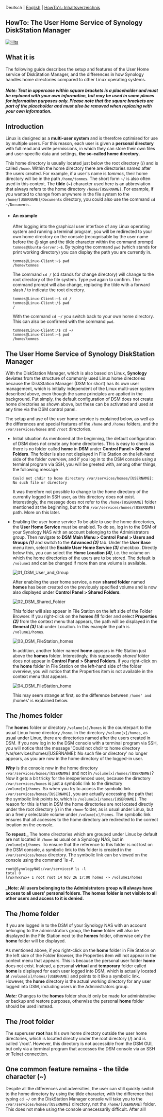 Deutsch | [English](README_en.md) | [HowTo's: Inhaltsverzeichnis](https://github.com/toafez/Tutorials)

## HowTo: The User Home Service of Synology DiskStation Manager
[![Hits](https://hits.seeyoufarm.com/api/count/incr/badge.svg?url=https%3A%2F%2Fgithub.com%2Ftoafez%2FHowTo_Syno.DSM.User.Home%2Fblob%2Fmain%2FREADME_en.md&count_bg=%2379C83D&title_bg=%23555555&icon=&icon_color=%23E7E7E7&title=hits&edge_flat=false)](https://hits.seeyoufarm.com)

## What it is
The following guide describes the setup and features of the User Home service of DiskStation Manager, and the differences in how Synology handles home directories compared to other Linux operating systems.

#### _Note: Text in uppercase within square brackets is a placeholder and must be replaced with your own information, but may be used in some places for information purposes only. Please note that the square brackets are part of the placeholder and must also be removed when replacing with your own information._

## Introduction
Linux is designed as a **multi-user system** and is therefore optimised for use by multiple users. For this reason, each user is given a **personal directory** with full read and write permissions, in which they can store their own files and user-specific data and settings, **the so-called home directory**.

This home directory is usually located just below the root directory (/) and is called `/home`. Within the home directory there are directories named after the users created. For example, if a user's name is _tommes_, their home directory will be in the path `/home/tommes`. The short form `~/` is also often used in this context. The **tilde** (**~**) character used here is an abbreviation that always refers to the home directory `/home/[USERNAME]`. For example, if you wanted to change from anywhere in the file system to the `/home/[USERNAME]/Documents` directory, you could also use the command `cd ~/Documents`.

- #### An example
  After logging into the graphical user interface of any Linux operating system and running a terminal program, you will be redirected to your own home directory on the console (recognisable by the user name before the @ sign and the tilde character within the command prompt) `tommes@Ubuntu-Server:~$`. By typing the command `pwd` (which stands for print working directory) you can display the path you are currently in.

  ```
  tommes@Linux-Client:~$ pwd
  /home/tommes
  ```
  The command `cd /` (cd stands for change directory) will change to the root directory of the file system. Type `pwd` again to confirm. The command prompt will also change, replacing the tilde with a forward slash / to indicate the root directory.

  ```
  tommes@Linux-Client:~$ cd /
  tommes@Linux-Client:/$ pwd
  /
  ```
  With the command `cd ~/` you switch back to your own home directory. This can also be confirmed with the command `pwd`.

  ```
  tommes@Linux-Client:/$ cd ~/
  tommes@Linux-Client:~$ pwd
  /home/tommes
  ```
## The User Home Service of Synology DiskStation Manager
With the DiskStation Manager, which is also based on Linux, **Synology** deviates from the structure of commonly used Linux home directories because the DiskStation Manager (DSM for short) has its own user management, which is initially independent of the Linux multi-user system described above, even though the same principles are applied in the background. Put simply, the default configuration of DSM does not create home directories as shown above, but these can be activated and used at any time via the DSM control panel.

The setup and use of the user home service is explained below, as well as the differences and special features of the `/home` and `/homes` folders, and the `/var/services/homes` and `/root` directories.

- Initial situation
  As mentioned at the beginning, the default configuration of DSM does not create any home directories. This is easy to check as there is no folder called **home** in **DSM** under **Control Panel > Shared Folders**. The folder is also not displayed in File Station on the left-hand side of the folder overview, and if you log in to the DSM console using a terminal program via SSH, you will be greeted with, among other things, the following message

  `Could not chdir to home directory /var/services/homes/[USERNAME]: No such file or directory`

  It was therefore not possible to change to the home directory of the currently logged in SSH user, as this directory does not exist. Interestingly, the message does not refer to the `/home/[USERNAME]` folder mentioned at the beginning, but to the `/var/services/homes/[USERNAME]` path. More on this later.

- Enabling the user home service
  To be able to use the home directories, the **User Home Service** must be enabled. To do so, log in to the DSM of your Synology NAS with an account belonging to the Administrators group. Then navigate to **DSM Main Menu > Control Panel > Users and Groups _(1)_** and switch to the **Advanced _(2)_** tab. Under the **User Base** menu item, select the **Enable User Home Service _(3)_** checkbox. Directly below this, you can select the **Home Location _(4)_**, i.e. the volume on which the home directories of the users are to be stored. The default is `/volume1` and can be changed if more than one volume is available.

  ![01_DSM_User_and_Group](/images/01_DSM_User_and_Group_en.png)

  After enabling the user home service, a new **shared folder** named **homes** has been created on the previously specified volume and is now also displayed under **Control Panel > Shared Folders**.

  ![02_DSM_Shared_Folder](/images/02_DSM_Shared_Folder_en.png)

  This folder will also appear in File Station on the left side of the Folder Browser. If you right-click on the **homes _(1)_** folder and select **Properties _(2)_** from the context menu that appears, the path will be displayed in the **General _(3)_** tab under Location. In this example the path is `/volume1/homes`.

  ![03_DSM_FileStation_homes](/images/03_DSM_FileStation_homes_en.png)

  In addition, another folder named **home** appears in File Station just above the **homes** folder. Interestingly, this supposedly _shared_ folder does not appear in **Control Panel > Shared Folders**. If you right-click on the **home** folder in File Station on the left-hand side of the folder overview, you will notice that the Properties item is not available in the context menu that appears.

  ![04_DSM_FileStation_home](/images/04_DSM_FileStation_home_en.png)

  This may seem strange at first, so the difference between `/home' and `/homes' is explained below.

## The /homes folder
The **homes** folder or directory `/volume[x]/homes` is the counterpart to the usual Linux home directory `/home`. In the directory `/volume[x]/homes`, as usual under Linux, there are directories named after the users created in DSM. If you now log in to the DSM console with a terminal program via SSH, you will notice that the message 'Could not chdir to home directory /var/services/homes/[USERNAME]: No such file or directory' no longer appears, as you are now in the home directory of the logged-in user.

***Why*** is the console now in the home directory `/var/services/homes/[USERNAME]` and not in `/volume[x]/homes/[USERNAME]`? Now it gets a bit tricky for the inexperienced user, because the directory `/var/services/homes` is just a symbolic link to the directory `/volume[x]/homes`. So when you try to access the symbolic link `/var/services/homes/[USERNAME]`, you are actually accessing the path that the symbolic link points to, which is `/volume[x]/homes/[USERNAME]`. The reason for this is that in DSM the home directories are not located directly under the root directory (/) in the `/home` folder, as is usual under Linux, but on a freely selectable volume under `/volume[x]/homes`. The symbolic link ensures that all accesses to the home directory are redirected to the correct location on the console.

**To repeat:_** The home directories which are grouped under Linux by default are not located in `/home` as usual on a Synology NAS, but in `/volume[x]/homes`. To ensure that the reference to this folder is not lost on the DSM console, a symbolic link to this folder is created in the `/var/services/homes` directory. The symbolic link can be viewed on the console using the command `ls -l'.
```
root@SynologyNAS:/var/services# ls -l
total 0
lrwxrwxrwx+ 1 root root 14 Nov 26 17:00 homes -> /volume1/homes
```
#### _Note: All users belonging to the Administrators group will always have access to all users' personal folders. The **homes** folder is not visible to all other users and access to it is denied.

## The /home folder
If you are logged in to the DSM of your Synology NAS with an account belonging to the administrators group, the **home** folder will also be displayed in the File Station next to the **homes** folder, otherwise only the **home** folder will be displayed.

As mentioned above, if you right-click on the **home** folder in File Station on the left side of the Folder Browser, the Properties item will not appear in the context menu that appears. This is because the personal user folder **home** does not exist. Instead, a personal **virtual** and **temporary** folder called **home** is displayed for each user logged into DSM, which is actually located at `/volume[x]/homes/[USERNAME]` and points to it like a symbolic link. However, the **home** directory is the actual working directory for any user logged into DSM, including users in the Administrators group.

**_Note:_** Changes to the **homes** folder should only be made for administrative or backup and restore purposes, otherwise the personal **home** folder should be used instead.

## The /root folder
The superuser **root** has his own home directory outside the user home directories, which is located directly under the root directory (/) and is called `/root'. However, this directory is not accessible from the DSM GUI, but only via a terminal program that accesses the DSM console via an SSH or Telnet connection.

## One common feature remains - the tilde character (~)
Despite all the differences and adversities, the user can still quickly switch to the home directory by using the tilde character, with the difference that typing `cd ~/` on the DiskStation Manager console will take you to the `/var/services/homes/[USERNAME]` directory, not the `/home/[USERNAME]` folder. This does not make using the console unnecessarily difficult. After all!
